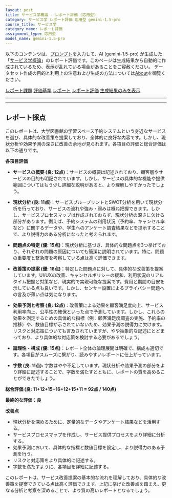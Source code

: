 ```yaml
---
layout: post
title: サービス学概論 - レポート評価 (応用型)
category: サービス学 レポート評価 応用型 gemini-1.5-pro
course_title: サービス学
category_name: レポート評価
assignment_type: 応用型
model_name: gemini-1.5-pro
---
```


以下のコンテンツは、[プロンプト](http://127.0.0.1:8000/generated/サービス学/gemini-1.5-pro/prompt_レポート評価-応用型.md)を入力して、AI (gemini-1.5-pro) が生成した「[サービス学概論](/contents/サービス学/)」のレポート評価です。このページは生成結果から自動的に作成されているため、表示が乱れている場合があることをご容赦ください。
データセット作成の目的と利用上の注意および生成の方法については[About](/About)を御覧ください。

[レポート課題](../レポート課題-応用型)
[評価基準](../評価基準-応用型)
[レポート](../レポート-応用型)
[レポート評価](../レポート評価-応用型)
[生成結果のみを表示](http://127.0.0.1:8000/generated/サービス学/gemini-1.5-pro/レポート評価-応用型.md)
  

***
***
  
## レポート採点

このレポートは、大学図書館の学習スペース予約システムという身近なサービスを選び、具体的な改善策を提案しており、全体的に良好な内容です。しかし、現状分析や効果予測の深さに改善の余地が見られます。各項目の評価と総合評価は以下の通りです。

**各項目評価**

* **サービスの概要 (良: 12点)**：サービスの概要は記述されており、顧客層やサービスの目的も明記されています。しかし、サービスの具体的な機能や提供範囲についてはもう少し詳細な説明があると、より理解しやすかったでしょう。

* **現状分析 (良: 11点)**：サービスブループリントとSWOT分析を用いて現状分析を行っており、サービスの流れや強み・弱みは概ね把握できます。しかし、サービスプロセスマップは作成されておらず、現状分析の深さに欠ける部分があります。例えば、予約システムの利用状況（予約率、キャンセル率など）に関するデータや、学生へのアンケート調査結果などを提示することで、より説得力のある分析になったと考えられます。

* **問題点の特定 (優: 15点)**：現状分析に基づき、具体的な問題点を3つ挙げており、それぞれの問題の原因についても簡潔に説明されています。特に、問題の重要度と緊急度を考察している点は高く評価できます。

* **改善策の提案 (優: 16点)**：特定した問題点に対して、具体的な改善策を提案しています。UI/UXの改善、キャンセルポリシーの緩和、利用状況のリアルタイム把握と対策など、現実的で実現可能な提案です。費用と期間の目安を示している点も良いです。しかし、センサー設置によるプライバシー問題への言及が薄い点は気になります。

* **効果予測と考察 (良: 12点)**：改善策による効果を顧客満足度向上、サービス利用率向上、公平性の確保といった点で予測しています。しかし、これらの効果を測定するための具体的な指標（例：顧客満足度調査の実施、予約率の推移）や、数値目標が示されていないため、効果予測の説得力に欠けます。リスクと対応策についても言及されていますが、やや抽象的な記述にとどまっており、より具体的な対応策を検討する必要があるでしょう。

* **論理性・構成 (優: 15点)**：レポート全体の論理展開は明確で、構成も適切です。各項目がスムーズに繋がり、読みやすいレポートに仕上がっています。

* **字数 (良: 11点):** 字数はやや不足しています。現状分析や効果予測の部分をより詳細に記述することで、字数を満たすとともに、レポートの質を高めることができたでしょう。

**総合評価 (良: 11+12+15+16+12+15+11 = 92点 / 140点)**

**最終的な評価：良**

**改善点**

* 現状分析を深めるために、定量的なデータやアンケート結果などを活用する。
* サービスプロセスマップを作成し、サービス提供プロセスをより詳細に分析する。
* 効果予測において、具体的な指標と数値目標を設定し、より説得力のある予測を行う。
* リスクと対応策をより具体的に記述する。
* 字数を満たすように、各項目を詳細に記述する。


このレポートは、サービス改善提案の基本的な流れを理解しており、具体的な改善策を提案できている点は高く評価できます。上記に挙げた改善点を踏まえ、更なる分析と考察を深めることで、より質の高いレポートとなるでしょう。
